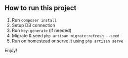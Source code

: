 ## How to run this project

1. Run `composer install`
23. Setup DB connection
4. Run `key:generate` (if needed)
5. Migrate & seed `php artisan migrate:refresh --seed`
6. Run on homestead or serve it using `php artisan serve`

Enjoy!
